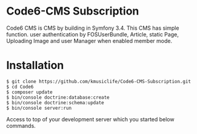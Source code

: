 Code6-CMS Subscription
============

Code6 CMS is CMS by building in Symfony 3.4. This CMS has simple function. user authentication by FOSUserBundle, Article, static Page, Uploading Image and user Manager when enabled member mode.

Installation
============
```
$ git clone https://github.com/kmusiclife/Code6-CMS-Subscription.git
$ cd Code6
$ composer update
$ bin/console doctrine:database:create
$ bin/console doctrine:schema:update
$ bin/console server:run
```
Access to top of your development server which you started below commands.
